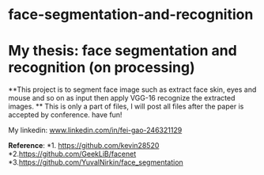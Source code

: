 # face-segmentation-and-recognition
 
# My thesis: face segmentation and recognition (on processing)
**This project is to segment face image such as extract face skin, eyes and mouse and so on as input then apply VGG-16 recognize the extracted images. **
This is only a part of files,
I will post all files after the paper is accepted by conference. have fun!






My linkedin: www.linkedin.com/in/fei-gao-246321129 





















**Reference**:
*1. https://github.com/kevin28520
*2.https://github.com/GeekLiB/facenet
*3.https://github.com/YuvalNirkin/face_segmentation
